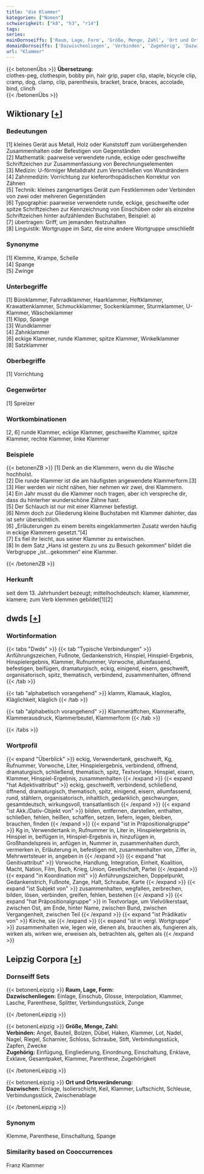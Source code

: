 ```yaml
---
title: "die Klammer"
kategorien: ["Nomen"]
schwierigkeit: ["k8", "h3", "r14"]
tags:
series:
mainDornseiffs: ['Raum, Lage, Form', 'Größe, Menge, Zahl', 'Ort und Ortsveränderung']
domainDornseiffs: ['Dazwischenliegen', 'Verbinden', 'Zugehörig', 'Dazwischen']
url: "Klammer"
---
```


{{< betonenÜbs >}}
**Übersetzung:**  
clothes-peg, clothespin, bobby pin, hair grip, paper clip, staple, bicycle clip, cramp, dog, clamp, clip, parenthesis, bracket, brace, braces, accolade, bind, clinch  
{{< /betonenÜbs >}}

## Wiktionary [[+](https://de.wiktionary.org/wiki/Klammer)]

### Bedeutungen
[1] kleines Gerät aus Metall, Holz oder Kunststoff zum vorübergehenden Zusammenhalten oder Befestigen von Gegenständen  
[2] Mathematik: paarweise verwendete runde, eckige oder geschweifte Schriftzeichen zur Zusammenfassung von Berechnungselementen  
[3] Medizin: U-förmiger Metalldraht zum Verschließen von Wundrändern  
[4] Zahnmedizin: Vorrichtung zur kieferorthopädischen Korrektur von Zähnen  
[5] Technik: kleines zangenartiges Gerät zum Festklemmen oder Verbinden von zwei oder mehreren Gegenständen  
[6] Typographie: paarweise verwendete runde, eckige, geschweifte oder spitze Schriftzeichen zur Kennzeichnung von Einschüben oder als einzelne Schriftzeichen hinter aufzählenden Buchstaben, Beispiel: a)  
[7] übertragen: Griff, um jemanden festzuhalten  
[8] Linguistik: Wortgruppe im Satz, die eine andere Wortgruppe umschließt  

### Synonyme
[1] Klemme, Krampe, Schelle  
[4] Spange  
[5] Zwinge  

### Unterbegriffe
[1] Büroklammer, Fahrradklammer, Haarklammer, Heftklammer, Krawattenklammer, Schmuckklammer, Sockenklammer, Sturmklammer, U-Klammer, Wäscheklammer  
[1] Klipp, Spange  
[3] Wundklammer  
[4] Zahnklammer  
[6] eckige Klammer, runde Klammer, spitze Klammer, Winkelklammer  
[8] Satzklammer  

### Oberbegriffe
[1] Vorrichtung  

### Gegenwörter
[1] Spreizer  

### Wortkombinationen
[2, 6] runde Klammer, eckige Klammer, geschweifte Klammer, spitze Klammer, rechte Klammer, linke Klammer  

### Beispiele
{{< betonenZB >}}
[1] Denk an die Klammern, wenn du die Wäsche hochholst.  
[2] Die runde Klammer ist die am häufigsten angewendete Klammerform.[3]  
[3] Hier werden wir nicht nähen, hier nehmen wir zwei, drei Klammern.  
[4] Ein Jahr musst du die Klammer noch tragen, aber ich verspreche dir, dass du hinterher wunderschöne Zähne hast.  
[5] Der Schlauch ist nur mit einer Klammer befestigt.  
[6] Nimm doch zur Gliederung kleine Buchstaben mit Klammer dahinter, das ist sehr übersichtlich.  
[6] „Erläuterungen zu einem bereits eingeklammerten Zusatz werden häufig in eckige Klammern gesetzt.“[4]  
[7] Es fiel ihr leicht, aus seiner Klammer zu entwischen.  
[8] In dem Satz „Hans ist gestern zu uns zu Besuch gekommen“ bildet die Verbgruppe „ist…gekommen“ eine Klammer.  

{{< /betonenZB >}}
### Herkunft
seit dem 13. Jahrhundert bezeugt; mittelhochdeutsch: klamer, klammmer, klamere; zum Verb klemmen gebildet[1][2]  



## dwds [[+](https://www.dwds.de/wb/Klammer)]

### Wortinformation
{{< tabs "Dwds" >}}
{{< tab "Typische Verbindungen" >}}
Anführungszeichen, Fußnote, Gedankenstrich, Hinspiel, Hinspiel-Ergebnis, Hinspielergebnis, Klammer, Rufnummer, Vorwoche, allumfassend, befestigen, beifügen, dramaturgisch, eckig, einigend, eisern, geschweift, organisatorisch, spitz, thematisch, verbindend, zusammenhalten, öffnend
{{< /tab >}}

{{< tab "alphabetisch vorangehend" >}}
klamm, Klamauk, klaglos, Kläglichkeit, kläglich
{{< /tab >}}

{{< tab "alphabetisch vorangehend" >}}
Klammeräffchen, Klammeraffe, Klammerausdruck, Klammerbeutel, Klammerform
{{< /tab >}}

{{< /tabs >}}

### Wortprofil
{{< expand "Überblick" >}} eckig, Verwendertank, geschweift, Kg, Rufnummer, Vorwoche, Liter, Hinspielergebnis, verbindend, öffnend, dramaturgisch, schließend, thematisch, spitz, Textvorlage, Hinspiel, eisern, Klammer, Hinspiel-Ergebnis, zusammenhalten {{< /expand >}}
{{< expand "hat Adjektivattribut" >}} eckig, geschweift, verbindend, schließend, öffnend, dramaturgisch, thematisch, spitz, einigend, eisern, allumfassend, rund, stählern, organisatorisch, inhaltlich, gedanklich, geschwungen, gesamtdeutsch, wirkungsvoll, transatlantisch {{< /expand >}}
{{< expand "ist Akk./Dativ-Objekt von" >}} bilden, entfernen, darstellen, enthalten, schließen, fehlen, heißen, schaffen, setzen, liefern, legen, bleiben, brauchen, finden {{< /expand >}}
{{< expand "ist in Präpositionalgruppe" >}} Kg in, Verwendertank in, Rufnummer in, Liter in, Hinspielergebnis in, Hinspiel in, beifügen in, Hinspiel-Ergebnis in, hinzufügen in, Großhandelspreis in, anfügen in, Nummer in, zusammenhalten durch, vermerken in, Erläuterung in, befestigen mit, zusammenhalten von, Ziffer in, Mehrwertsteuer in, angeben in {{< /expand >}}
{{< expand "hat Genitivattribut" >}} Vorwoche, Handlung, Integration, Einheit, Koalition, Macht, Nation, Film, Buch, Krieg, Union, Gesellschaft, Partei {{< /expand >}}
{{< expand "in Koordination mit" >}} Anführungszeichen, Doppelpunkt, Gedankenstrich, Fußnote, Zange, Halt, Schraube, Karte {{< /expand >}}
{{< expand "ist Subjekt von" >}} zusammenhalten, wegfallen, zerbrechen, bilden, lösen, verbinden, greifen, fehlen, bestehen {{< /expand >}}
{{< expand "hat Präpositionalgruppe" >}} in Textvorlage, um Vielvölkerstaat, zwischen Ost, am Ende, hinter Name, zwischen Bund, zwischen Vergangenheit, zwischen Teil {{< /expand >}}
{{< expand "ist Prädikativ von" >}} Kirche, sie {{< /expand >}}
{{< expand "ist in vergl. Wortgruppe" >}} zusammenhalten wie, legen wie, dienen als, brauchen als, fungieren als, wirken als, wirken wie, erweisen als, betrachten als, gelten als {{< /expand >}}

## Leipzig Corpora [[+](https://corpora.uni-leipzig.de/en/res?word=Klammer&corpusId=deu_newscrawl-public_2018)]

### Dornseiff Sets
{{< betonenLeipzig >}}
**Raum, Lage, Form:**  
**Dazwischenliegen:** Einlage, Einschub, Glosse, Interpolation, Klammer, Lasche, Parenthese, Splitter, Verbindungsstück, Zunge  

{{< /betonenLeipzig >}}


{{< betonenLeipzig >}}
**Größe, Menge, Zahl:**  
**Verbinden:** Angel, Bauteil, Bolzen, Dübel, Haken, Klammer, Lot, Nadel, Nagel, Riegel, Scharnier, Schloss, Schraube, Stift, Verbindungsstück, Zapfen, Zwecke  
**Zugehörig:** Einfügung, Eingliederung, Einordnung, Einschaltung, Enklave, Exklave, Gesamtpaket, Klammer, Parenthese, Zugehörigkeit  

{{< /betonenLeipzig >}}


{{< betonenLeipzig >}}
**Ort und Ortsveränderung:**  
**Dazwischen:** Einlage, Isolierschicht, Keil, Klammer, Luftschicht, Schleuse, Verbindungsstück, Zwischenablage  

{{< /betonenLeipzig >}}

### Synonym
Klemme, Parenthese, Einschaltung, Spange


### Similarity based on Cooccurrences
Franz Klammer

